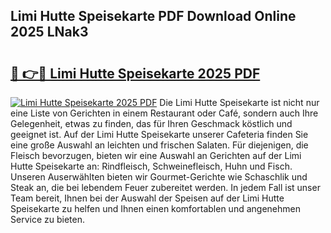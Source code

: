 ## Limi Hutte Speisekarte PDF Download Online 2025 LNak3

# <h2><a href="http://gcboyl.nevu.top/?p=Limi+Hutte+Speisekarte">🔗 👉🔴 Limi Hutte Speisekarte 2025 PDF</a></h2>

[![Limi Hutte Speisekarte 2025 PDF](https://i.imgur.com/dBaPXMq.png)](http://gcboyl.nevu.top/?p=Limi+Hutte+Speisekarte)
Die Limi Hutte Speisekarte ist nicht nur eine Liste von Gerichten in einem Restaurant oder Café, sondern auch Ihre Gelegenheit, etwas zu finden, das für Ihren Geschmack köstlich und geeignet ist. Auf der Limi Hutte Speisekarte unserer Cafeteria finden Sie eine große Auswahl an leichten und frischen Salaten. Für diejenigen, die Fleisch bevorzugen, bieten wir eine Auswahl an Gerichten auf der Limi Hutte Speisekarte an: Rindfleisch, Schweinefleisch, Huhn und Fisch. Unseren Auserwählten bieten wir Gourmet-Gerichte wie Schaschlik und Steak an, die bei lebendem Feuer zubereitet werden. In jedem Fall ist unser Team bereit, Ihnen bei der Auswahl der Speisen auf der Limi Hutte Speisekarte zu helfen und Ihnen einen komfortablen und angenehmen Service zu bieten.
